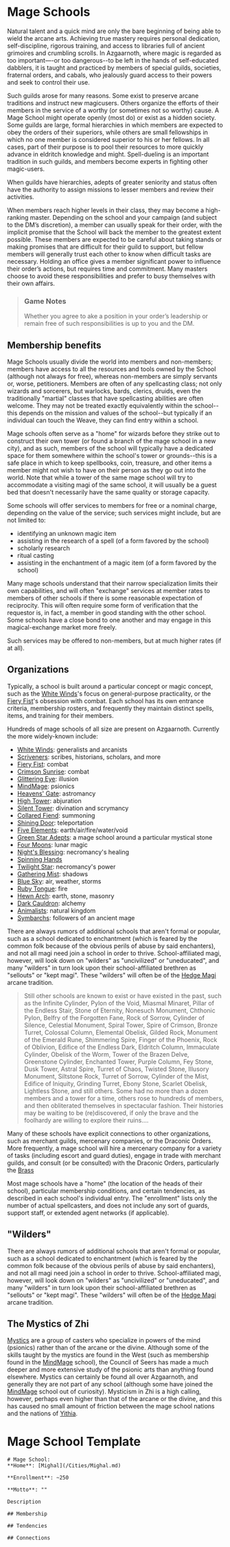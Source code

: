 # Mage Schools
Natural talent and a quick mind are only the bare beginning of being able to wield the arcane arts. Achieving true mastery requires personal dedication, self-discipline, rigorous training, and access to libraries full of ancient grimoires and crumbling scrolls. In
Azgaarnoth, where magic is regarded as too important—-or too dangerous--to be left in the hands of self-educated dabblers, it is taught and practiced by members of special guilds, societies, fraternal orders, and cabals, who jealously guard access to their powers and seek to control their use.

Such guilds arose for many reasons. Some exist to preserve arcane traditions and instruct new magicusers. Others organize the efforts of their members in the service of a worthy (or sometimes not so worthy) cause. A Mage School might operate openly (most do) or exist as a hidden society. Some guilds are large, formal hierarchies in which members are expected to obey the orders of their superiors, while others are small fellowships in which no one member is considered superior to his or her fellows. In all cases, part of their purpose is to pool their resources to more quickly advance in eldritch knowledge and might. Spell-dueling is an important tradition in such guilds, and members become experts in fighting other magic-users.

When guilds have hierarchies, adepts of greater seniority and status often have the authority to assign missions to lesser members and review their activities. 

When members reach higher levels in their class, they may become a high-ranking master. Depending on the school and your campaign (and subject to the DM’s discretion), a member can usually speak for their order, with the implicit promise that the School will back the member to the greatest extent possible. These members are expected to be careful about taking stands or making promises that are difficult for their guild to support, but fellow members will generally trust each other to know when difficult tasks are necessary. Holding an office gives a member significant power to influence their order’s actions, but requires time and commitment. Many masters
choose to avoid these responsibilities and prefer to busy themselves with their own affairs.

> ### Game Notes
> Whether you agree to ake a position in your order’s leadership or remain free of such responsibilities is up to you and the DM.

## Membership benefits
Mage Schools usually divide the world into members and non-members; members have access to all the resources and tools owned by the School (although not always for free), whereas non-members are simply servants or, worse, petitioners. Members are often of any spellcasting class; not only wizards and sorcerers, but warlocks, bards, clerics, druids, even the traditionally "martial" classes that have spellcasting abilities are often welcome. They may not be treated exactly equivalently within the school--this depends on the mission and values of the school--but typically if an individual can touch the Weave, they can find entry within a school.

Mage schools often serve as a "home" for wizards before they strike out to construct their own tower (or found a branch of the mage school in a new city), and as such, members of the school will typically have a dedicated space for them somewhere within the school's tower or grounds--this is a safe place in which to keep spellbooks, coin, treasure, and other items a member might not wish to have on their person as they go out into the world. Note that while a tower of the same mage school will try to accommodate a visiting magi of the same school, it will usually be a guest bed that doesn't necessarily have the same quality or storage capacity.

Some schools will offer services to members for free or a nominal charge, depending on the value of the service; such services might include, but are not limited to:
* identifying an unknown magic item
* assisting in the research of a spell (of a form favored by the school)
* scholarly research
* ritual casting
* assisting in the enchantment of a magic item (of a form favored by the school)

Many mage schools understand that their narrow specialization limits their own capabilities, and will often "exchange" services at member rates to members of other schools if there is some reasonable expectation of reciprocity. This will often require some form of verification that the requestor is, in fact, a member in good standing with the other school. Some schools have a close bond to one another and may engage in this magical-exchange market more freely.

Such services may be offered to non-members, but at much higher rates (if at all).

## Organizations
Typically, a school is built around a particular concept or magic concept, such as the [White Winds](WhiteWinds.md)'s focus on general-purpose practicality, or the [Fiery Fist](FieryFist.md)'s obsession with combat. Each school has its own entrance criteria, membership rosters, and frequently they maintain distinct spells, items, and training for their members.
 
Hundreds of mage schools of all size are present on Azgaarnoth. Currently the more widely-known include:

* [White Winds](WhiteWinds.md): generalists and arcanists
* [Scriveners](Scriveners.md): scribes, historians, scholars, and more
* [Fiery Fist](FieryFist.md): combat
* [Crimson Sunrise](CrimsonSunrise.md): combat
* [Glittering Eye](GlitteringEye.md): illusion
* [MindMage](MindMage.md): psionics
* [Heavens' Gate](HeavensGate.md): astromancy
* [High Tower](HighTower.md): abjuration
* [Silent Tower](SilentTower.md): divination and scrymancy
* [Collared Fiend](CollaredFiend.md): summoning
* [Shining Door](ShiningDoor.md): teleportation
* [Five Elements](FiveElements.md): earth/air/fire/water/void
* [Green Star Adepts](GreenStar.md): a mage school around a particular mystical stone
* [Four Moons](FourMoons.md): lunar magic
* [Night's Blessing](NightsBlessing.md): necromancy's healing
* [Spinning Hands](SpinningHands.md)
* [Twilight Star](TwilightStar.md): necromancy's power
* [Gathering Mist](GatheringMist.md): shadows
* [Blue Sky](BlueSky.md): air, weather, storms
* [Ruby Tongue](RubyTongue.md): fire
* [Hewn Arch](HewnArch.md): earth, stone, masonry
* [Dark Cauldron](DarkCauldron.md): alchemy
* [Animalists](Animalists.md): natural kingdom
* [Symbarchs](Symbarchs.md): followers of an ancient mage

There are always rumors of additional schools that aren't formal or popular, such as a school dedicated to enchantment (which is feared by the common folk because of the obvious perils of abuse by said enchanters), and not all magi need join a school in order to thrive. School-affiliated magi, however, will look down on "wilders" as "uncivilized" or "uneducated", and many "wilders" in turn look upon their school-affiliated brethren as "sellouts" or "kept magi". These "wilders" will often be of the [Hedge Magi](/Classes/Wizard/HedgeMagi.md) arcane tradition.

> Still other schools are known to exist or have existed in the past, such as the Infinite Cylinder, Pylon of the Void, Miasmal Minaret, Pillar of the Endless Stair, Stone of Eternity, Nonesuch Monument, Chthonic Pylon, Belfry of the Forgotten Fane, Rock of Sorrow, Cylinder of Silence, Celestial Monument, Spiral Tower, Spire of Crimson, Bronze Turret, Colossal Column, Elemental Obelisk, Gilded Rock, Monument of the Emerald Rune, Shimmering Spire, Finger of the Phoenix, Rock of Oblivion, Edifice of the Endless Dark, Eldritch Column, Immaculate Cylinder, Obelisk of the Worm, Tower of the Brazen Delve, Greenstone Cylinder, Enchanted Tower, Purple Column, Fey Stone, Dusk Tower, Astral Spire, Turret of Chaos, Twisted Stone, Illusory Monument, Siltstone Rock, Turret of Sorrow, Cylinder of the Mist, Edifice of Iniquity, Grinding Turret, Ebony Stone, Scarlet Obelisk, Lightless Stone, and still others. Some had no more than a dozen members and a tower for a time, others rose to hundreds of members, and then obliterated themselves in spectacular fashion. Their histories may be waiting to be (re)discovered, if only the brave and the foolhardy are willing to explore their ruins....

Many of these schools have explicit connections to other organizations, such as merchant guilds, mercenary companies, or the Draconic Orders. More frequently, a mage school will hire a mercenary company for a variety of tasks (including escort and guard duties), engage in trade with merchant guilds, and consult (or be consulted) with the Draconic Orders, particularly the [Brass](/Organizations/DraconicOrder/Brass.md)

Most mage schools have a "home" (the location of the heads of their school), particular membership conditions, and certain tendencies, as described in each school's individual entry. The "enrollment" lists only the number of actual spellcasters, and does not include any sort of guards, support staff, or extended agent networks (if applicable).

## "Wilders"
There are always rumors of additional schools that aren't formal or popular, such as a school dedicated to enchantment (which is feared by the common folk because of the obvious perils of abuse by said enchanters), and not all magi need join a school in order to thrive. School-affiliated magi, however, will look down on "wilders" as "uncivilized" or "uneducated", and many "wilders" in turn look upon their school-affiliated brethren as "sellouts" or "kept magi". These "wilders" will often be of the [Hedge Magi](/Classes/Wizard/HedgeMagi.md) arcane tradition.

## The Mystics of Zhi
[Mystics](/Classes/Mystic.md) are a group of casters who specialize in powers of the mind (psionics) rather than of the arcane or the divine. Although some of the skills taught by the mystics are found in the West (such as membership found in the [MindMage](MindMage.md) school), the Council of Seers has made a much deeper and more extensive study of the psionic arts than anything found elsewhere. Mystics can certainly be found all over Azgaarnoth, and generally they are not part of any school (although some have joined the [MindMage](MindMage.md) school out of curiosity). Mysticism in Zhi is a high calling, however, perhaps even higher than that of the arcane or the divine, and this has caused no small amount of friction between the mage school nations and the nations of [Yithia](/Geography/Yithia.md).


# Mage School Template
```
# Mage School: 
**Home**: [Mighal](/Cities/Mighal.md)

**Enrollment**: ~250

**Motto**: ""

Description

## Membership

## Tendencies

## Connections
```
